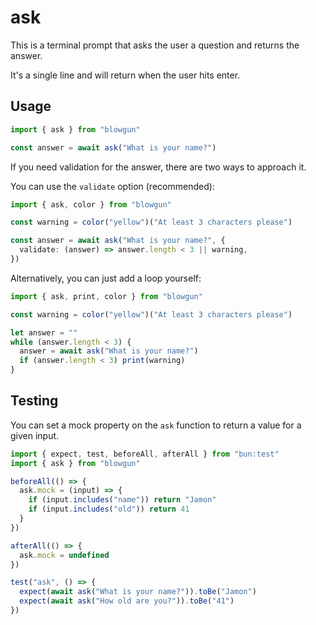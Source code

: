 # ask

This is a terminal prompt that asks the user a question and returns the answer.

It's a single line and will return when the user hits enter.

## Usage

```typescript
import { ask } from "blowgun"

const answer = await ask("What is your name?")
```

If you need validation for the answer, there are two ways to approach it.

You can use the `validate` option (recommended):

```typescript
import { ask, color } from "blowgun"

const warning = color("yellow")("At least 3 characters please")

const answer = await ask("What is your name?", {
  validate: (answer) => answer.length < 3 || warning,
})
```

Alternatively, you can just add a loop yourself:

```typescript
import { ask, print, color } from "blowgun"

const warning = color("yellow")("At least 3 characters please")

let answer = ""
while (answer.length < 3) {
  answer = await ask("What is your name?")
  if (answer.length < 3) print(warning)
}
```

## Testing

You can set a mock property on the `ask` function to return a value for a given input.

```typescript
import { expect, test, beforeAll, afterAll } from "bun:test"
import { ask } from "blowgun"

beforeAll(() => {
  ask.mock = (input) => {
    if (input.includes("name")) return "Jamon"
    if (input.includes("old")) return 41
  }
})

afterAll(() => {
  ask.mock = undefined
})

test("ask", () => {
  expect(await ask("What is your name?")).toBe("Jamon")
  expect(await ask("How old are you?")).toBe("41")
})
```
